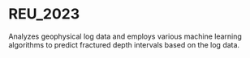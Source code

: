 # REU_2023
Analyzes geophysical log data and employs various machine learning algorithms to predict fractured depth intervals based on the log data.
